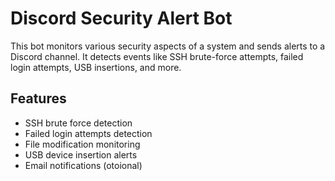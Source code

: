 # Discord Security Alert Bot

This bot monitors various security aspects of a system and sends alerts to a Discord channel. It detects events like SSH brute-force attempts, failed login attempts, USB insertions, and more.

## Features
- SSH brute force detection
- Failed login attempts detection
- File modification monitoring
- USB device insertion alerts
- Email notifications (otoional)
